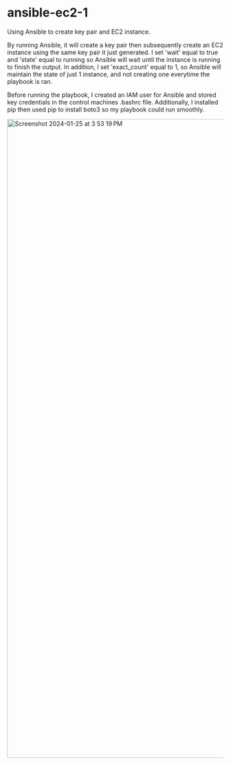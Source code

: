 # ansible-ec2-1
Using Ansible to create key pair and EC2 instance. 

By running Ansible, it will create a key pair then subsequently create an EC2 instance using the same key pair it just generated. I set 'wait' equal to true and 'state' equal to running so Ansible will wait until the instance is running to finish the output. In addition, I set 'exact_count' equal to 1, so Ansible will maintain the state of just 1 instance, and not creating one everytime the playbook is ran. 

Before running the playbook, I created an IAM user for Ansible and stored key credentials in the control machines .bashrc file.
Additionally, I installed pip then used pip to install boto3 so my playbook could run smoothly.

<img width="1487" alt="Screenshot 2024-01-25 at 3 53 19 PM" src="https://github.com/andreapeterson/ansible-ec2-1/assets/134665743/40da2808-c2de-4cab-b04a-36e95aee6415">
